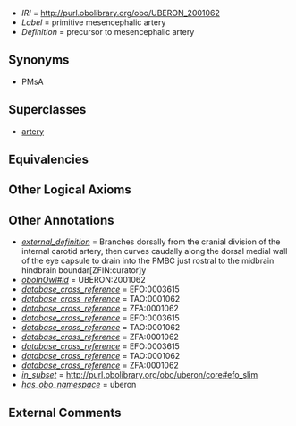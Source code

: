  * *IRI* = http://purl.obolibrary.org/obo/UBERON_2001062
 * *Label* = primitive mesencephalic artery
 * *Definition* = precursor to mesencephalic artery

## Synonyms

 * PMsA

## Superclasses

 * [artery](../../UBERON/37/UBERON_0001637.md)

## Equivalencies


## Other Logical Axioms


## Other Annotations

 * *[external_definition](../../UBPROP/01/UBPROP_0000001.md)* = Branches dorsally from the cranial division of the internal carotid artery, then curves caudally along the dorsal medial wall of the eye capsule to drain into the PMBC just rostral to the midbrain hindbrain boundar[ZFIN:curator]y
 * *[oboInOwl#id](../../id/oboInOwl#id.md)* = UBERON:2001062
 * *[database_cross_reference](../../ef/oboInOwl#hasDbXref.md)* = EFO:0003615
 * *[database_cross_reference](../../ef/oboInOwl#hasDbXref.md)* = TAO:0001062
 * *[database_cross_reference](../../ef/oboInOwl#hasDbXref.md)* = ZFA:0001062
 * *[database_cross_reference](../../ef/oboInOwl#hasDbXref.md)* = EFO:0003615
 * *[database_cross_reference](../../ef/oboInOwl#hasDbXref.md)* = TAO:0001062
 * *[database_cross_reference](../../ef/oboInOwl#hasDbXref.md)* = ZFA:0001062
 * *[database_cross_reference](../../ef/oboInOwl#hasDbXref.md)* = EFO:0003615
 * *[database_cross_reference](../../ef/oboInOwl#hasDbXref.md)* = TAO:0001062
 * *[database_cross_reference](../../ef/oboInOwl#hasDbXref.md)* = ZFA:0001062
 * *[in_subset](../../et/oboInOwl#inSubset.md)* = http://purl.obolibrary.org/obo/uberon/core#efo_slim
 * *[has_obo_namespace](../../ce/oboInOwl#hasOBONamespace.md)* = uberon

## External Comments

